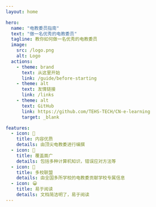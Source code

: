 ```yaml
---
layout: home

hero:
  name: "电教委员指南"
  text: "做一名优秀的电教委员"
  tagline: 教你如何做一名优秀的电教委员
  image:
    src: /logo.png
    alt: Logo
  actions:
    - theme: brand
      text: 从这里开始
      link: /guide/before-starting
    - theme: alt
      text: 友情链接
      link: /links
    - theme: alt
      text: GitHub
      link: https://github.com/TEHS-TECH/CN-e-learning
      target: _blank

features:
  - icon: 📝
    title: 内容优质
    details: 由顶尖电教委进行编撰
  - icon: 🔄
    title: 覆盖面广
    details: 包括多种计算机知识，错误应对方法等
  - icon: 🏫
    title: 多校联盟
    details: 由全国多所学校的电教委贡献学校专属信息
  - icon: 😀
    title: 易于阅读
    details: 文档简洁明了，易于阅读
---
```


<HomeUnderline />
